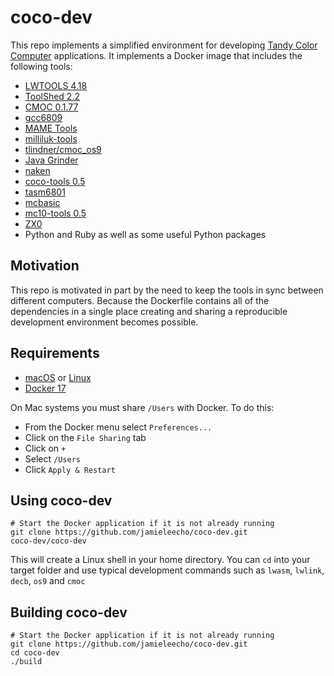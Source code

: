 # coco-dev
This repo implements a simplified environment for developing [Tandy
Color Computer](https://en.wikipedia.org/wiki/TRS-80_Color_Computer)
applications. It implements a Docker image that includes the following tools:
* [LWTOOLS 4.18](http://lwtools.projects.l-w.ca)
* [ToolShed 2.2](https://sourceforge.net/p/toolshed/wiki/Home/)
* [CMOC 0.1.77](http://perso.b2b2c.ca/~sarrazip/dev/cmoc.html)
* [gcc6809](https://launchpad.net/~tormodvolden/+archive/ubuntu/m6809)
* [MAME Tools](https://packages.ubuntu.com/xenial/utils/mame-tools)
* [milliluk-tools](https://github.com/milliluk/milliluk-tools)
* [tlindner/cmoc\_os9](https://github.com/tlindner/cmoc_os9)
* [Java Grinder](http://www.mikekohn.net/micro/java_grinder.php)
* [naken](http://www.mikekohn.net/micro/naken_asm.php)
* [coco-tools 0.5](https://github.com/jamieleecho/coco-tools)
* [tasm6801](https://github.com/gregdionne/tasm6801)
* [mcbasic](https://github.com/gregdionne/mcbasic)
* [mc10-tools 0.5](https://github.com/jamieleecho/mc10-tools)
* [ZX0](https://github.com/einar-saukas/ZX0)
* Python and Ruby as well as some useful Python packages


## Motivation
This repo is motivated in part by the need to keep the tools in sync
between different computers. Because the Dockerfile contains all of the
dependencies in a single place creating and sharing a reproducible
development environment becomes possible.


## Requirements
* [macOS](https://www.apple.com/macos/high-sierra/) or
  [Linux](https://www.debian.org)
* [Docker 17](https://www.docker.com)

On Mac systems you must share `/Users` with Docker. To do this:
* From the Docker menu select `Preferences...`
* Click on the `File Sharing` tab
* Click on `+`
* Select `/Users`
* Click `Apply & Restart`


## Using coco-dev
```
# Start the Docker application if it is not already running
git clone https://github.com/jamieleecho/coco-dev.git
coco-dev/coco-dev
```
This will create a Linux shell in your home directory. You can `cd` into
your target folder and use typical development commands such as `lwasm`,
`lwlink`, `decb`, `os9` and `cmoc`


## Building coco-dev
```
# Start the Docker application if it is not already running
git clone https://github.com/jamieleecho/coco-dev.git
cd coco-dev
./build
```
